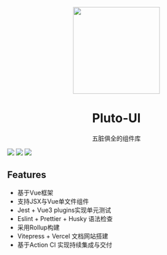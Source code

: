 <p align="center">
<img src="https://files.catbox.moe/gi82cq.png" style="width:200px;" />
</p>
<h1 align="center">Pluto-UI</h1>

<p align="center">
五脏俱全的组件库
</p>
<img src="https://img.shields.io/badge/build-passing-green">
<img src="https://img.shields.io/badge/test-passing-green">
<a href="https://codecov.io/gh/plutoLam/pluto-ui-monorepo" > 
 <img src="https://codecov.io/gh/plutoLam/pluto-ui-monorepo/branch/master/graph/badge.svg?token=9OZ5WBCWNV"/> 
 </a>
 
## Features

- 基于Vue框架
- 支持JSX与Vue单文件组件
- Jest + Vue3 plugins实现单元测试
- Eslint + Prettier + Husky 语法检查
- 采用Rollup构建
- Vitepress + Vercel 文档网站搭建
- 基于Action CI 实现持续集成与交付